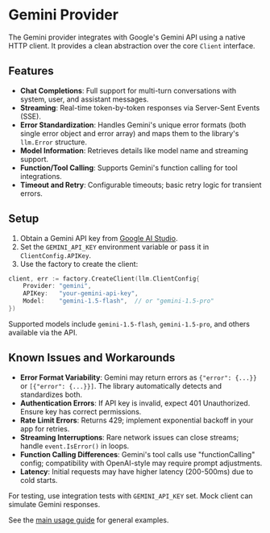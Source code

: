 # Gemini Provider

The Gemini provider integrates with Google's Gemini API using a native HTTP client. It provides a clean abstraction over the core `Client` interface.

## Features

- **Chat Completions**: Full support for multi-turn conversations with system, user, and assistant messages.
- **Streaming**: Real-time token-by-token responses via Server-Sent Events (SSE).
- **Error Standardization**: Handles Gemini's unique error formats (both single error object and error array) and maps them to the library's `llm.Error` structure.
- **Model Information**: Retrieves details like model name and streaming support.
- **Function/Tool Calling**: Supports Gemini's function calling for tool integrations.
- **Timeout and Retry**: Configurable timeouts; basic retry logic for transient errors.

## Setup

1. Obtain a Gemini API key from [Google AI Studio](https://aistudio.google.com/app/apikey).
2. Set the `GEMINI_API_KEY` environment variable or pass it in `ClientConfig.APIKey`.
3. Use the factory to create the client:

```go
client, err := factory.CreateClient(llm.ClientConfig{
    Provider: "gemini",
    APIKey:   "your-gemini-api-key",
    Model:    "gemini-1.5-flash",  // or "gemini-1.5-pro"
})
```

Supported models include `gemini-1.5-flash`, `gemini-1.5-pro`, and others available via the API.

## Known Issues and Workarounds

- **Error Format Variability**: Gemini may return errors as `{"error": {...}}` or `[{"error": {...}}]`. The library automatically detects and standardizes both.
- **Authentication Errors**: If API key is invalid, expect 401 Unauthorized. Ensure key has correct permissions.
- **Rate Limit Errors**: Returns 429; implement exponential backoff in your app for retries.
- **Streaming Interruptions**: Rare network issues can close streams; handle `event.IsError()` in loops.
- **Function Calling Differences**: Gemini's tool calls use "functionCalling" config; compatibility with OpenAI-style may require prompt adjustments.
- **Latency**: Initial requests may have higher latency (200-500ms) due to cold starts.

For testing, use integration tests with `GEMINI_API_KEY` set. Mock client can simulate Gemini responses.

See the [main usage guide](../usage.md) for general examples.
